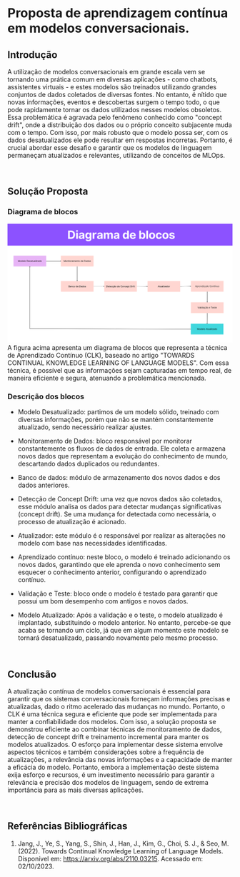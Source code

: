 
# Proposta de aprendizagem contínua em modelos conversacionais.



## Introdução

A utilização de modelos conversacionais em grande escala vem se tornando uma prática comum em diversas aplicações - como chatbots, assistentes virtuais - e estes modelos são treinados utilizando grandes conjuntos de dados coletados de diversas fontes.
No entanto, é nítido que novas informações, eventos e descobertas surgem o tempo todo, o que pode rapidamente tornar os dados utilizados nesses modelos obsoletos. Essa problemática é agravada pelo fenômeno conhecido como "concept drift", onde a distribuição dos dados ou o próprio conceito subjacente muda com o tempo. Com isso, por mais robusto que o modelo possa ser, com os dados desatualizados ele pode resultar em respostas incorretas. Portanto, é crucial abordar esse desafio e garantir que os modelos de linguagem permaneçam atualizados e relevantes, utilizando de conceitos de MLOps.

<br>

## Solução Proposta

### Diagrama de blocos
![Diagrama](diagrama_blocos.png)
A figura acima apresenta um diagrama de blocos que representa a técnica de Aprendizado Contínuo (CLK), baseado no artigo "TOWARDS CONTINUAL KNOWLEDGE LEARNING OF
LANGUAGE MODELS". Com essa técnica, é possível que as informações sejam capturadas em tempo real, de maneira eficiente e segura, atenuando a problemática mencionada.


### Descrição dos blocos

- Modelo Desatualizado: partimos de um modelo sólido, treinado com diversas informações, porém que não se mantém constantemente atualizado, sendo necessário realizar ajustes.

- Monitoramento de Dados: bloco responsável por monitorar constantemente os fluxos de dados de entrada. Ele coleta e armazena novos dados que representam a evolução do conhecimento de mundo, descartando dados duplicados ou redundantes. 

- Banco de dados: módulo de armazenamento dos novos dados e dos dados anteriores. 

- Detecção de Concept Drift: uma vez que novos dados são coletados, esse módulo analisa os dados para detectar mudanças significativas (concept drift). Se uma mudança for detectada como necessária, o processo de atualização é acionado.

- Atualizador: este módulo é o responsável por realizar as alterações no modelo com base nas necessidades identificadas.

- Aprendizado contínuo: neste bloco, o modelo é treinado adicionando os novos dados, garantindo que ele aprenda o novo conhecimento sem esquecer o conhecimento anterior, configurando o aprendizado contínuo. 

- Validação e Teste: bloco onde o modelo é testado para garantir que possui um bom desempenho com antigos e novos dados.

- Modelo Atualizado: Após a validação e o teste, o modelo atualizado é implantado, substituindo o modelo anterior. No entanto, percebe-se que acaba se tornando um ciclo, já que em algum momento este modelo se tornará desatualizado, passando novamente pelo mesmo processo. 

<br>

## Conclusão

A atualização contínua de modelos conversacionais é essencial para garantir que os sistemas conversacionais forneçam informações precisas e atualizadas, dado o ritmo acelerado das mudanças no mundo. Portanto, o CLK é uma técnica segura e eficiente que pode ser implementada para manter a confiabilidade dos modelos. Com isso, a solução proposta se demonstrou eficiente ao combinar técnicas de monitoramento de dados, detecção de concept drift e treinamento incremental para manter os modelos atualizados.
O esforço para implementar desse sistema envolve aspectos técnicos e também considerações sobre a frequência de atualizações, a relevância das novas informações e a capacidade de manter a eficácia do modelo.
Portanto, embora a implementação deste sistema exija esforço e recursos, é um investimento necessário para garantir a relevância e precisão dos modelos de linguagem, sendo de extrema importância para as mais diversas aplicações.

<br>


## Referências Bibliográficas
1. Jang, J., Ye, S., Yang, S., Shin, J., Han, J., Kim, G., Choi, S. J., & Seo, M. (2022). Towards Continual Knowledge Learning of Language Models. Disponível em: https://arxiv.org/abs/2110.03215. Acessado em: 02/10/2023.


